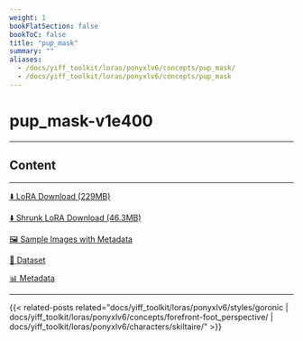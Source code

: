 ```yaml
---
weight: 1
bookFlatSection: false
bookToC: false
title: "pup_mask"
summary: ""
aliases:
  - /docs/yiff_toolkit/loras/ponyxlv6/concepts/pup_mask/
  - /docs/yiff_toolkit/loras/ponyxlv6/concepts/pup_mask
---
```


<!--markdownlint-disable MD025 MD033 -->

# pup_mask-v1e400

---

## Content

---

[⬇️ LoRA Download (229MB)](https://huggingface.co/k4d3/yiff_toolkit/resolve/main/ponyxl_loras/pup_mask-v1e400.safetensors)

[⬇️ Shrunk LoRA Download (46.3MB)](https://huggingface.co/k4d3/yiff_toolkit/resolve/main/ponyxl_loras_shrunk_2/pup_mask-v1e400_frockpt1_th-3.55.safetensors?download=true)

[🖼️ Sample Images with Metadata](https://huggingface.co/k4d3/yiff_toolkit/tree/main/static/{})

[📐 Dataset](https://huggingface.co/datasets/k4d3/furry/tree/main/pup_mask)

[📊 Metadata](https://huggingface.co/k4d3/yiff_toolkit/raw/main/ponyxl_loras/pup_mask-v1e400.json)

---

{{< related-posts related="docs/yiff_toolkit/loras/ponyxlv6/styles/goronic | docs/yiff_toolkit/loras/ponyxlv6/concepts/forefront-foot_perspective/ | docs/yiff_toolkit/loras/ponyxlv6/characters/skiltaire/" >}}
